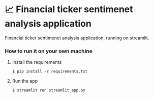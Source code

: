 # 📈 Financial ticker sentimenet analysis application

Financial ticker sentimenet analysis application, running on streamlit.

### How to run it on your own machine

1. Install the requirements

   ```
   $ pip install -r requirements.txt
   ```

2. Run the app

   ```
   $ streamlit run streamlit_app.py
   ```
